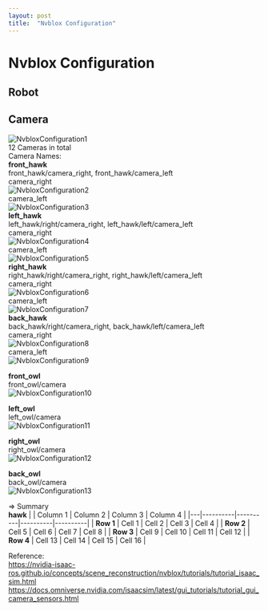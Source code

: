 ```yaml
---
layout: post
title:  "Nvblox Configuration"
---
```


# Nvblox Configuration
## Robot


## Camera
![NvbloxConfiguration1](https://github.com/growingpenguin/growingpenguin.github.io/assets/110277903/68a8719c-e944-4d80-bb46-ed50bf9ee09e) <br/>
12 Cameras in total <br/>
Camera Names: <br/>
**front_hawk** <br/>
front_hawk/camera_right, front_hawk/camera_left <br/>
camera_right <br/>
![NvbloxConfiguration2](https://github.com/growingpenguin/growingpenguin.github.io/assets/110277903/24de445b-fc76-478d-8584-0ae13dce798d) <br/>
camera_left <br/>
![NvbloxConfiguration3](https://github.com/growingpenguin/growingpenguin.github.io/assets/110277903/311dc232-db50-4b21-895b-08592b1e5270) <br/>
**left_hawk** <br/>
left_hawk/right/camera_right, left_hawk/left/camera_left <br/>
camera_right <br/>
![NvbloxConfiguration4](https://github.com/growingpenguin/growingpenguin.github.io/assets/110277903/473a97f2-2de2-4eb3-85e0-749132dd1118) <br/>
camera_left <br/>
![NvbloxConfiguration5](https://github.com/growingpenguin/growingpenguin.github.io/assets/110277903/b212110e-73c0-4013-ac68-4871d073ac00) <br/>
**right_hawk** <br/>
right_hawk/right/camera_right, right_hawk/left/camera_left <br/>
camera_right <br/>
![NvbloxConfiguration6](https://github.com/growingpenguin/growingpenguin.github.io/assets/110277903/30d751af-b02c-413a-a570-9cc7c1272409) <br/>
camera_left <br/>
![NvbloxConfiguration7](https://github.com/growingpenguin/growingpenguin.github.io/assets/110277903/ed6567d7-5df8-47d9-879c-e31a1522db31) <br/>
**back_hawk** <br/>
back_hawk/right/camera_right, back_hawk/left/camera_left <br/>
camera_right <br/>
![NvbloxConfiguration8](https://github.com/growingpenguin/growingpenguin.github.io/assets/110277903/f2f30d61-67d9-473d-bb0a-4fe5582f8651) <br/>
camera_left <br/>
![NvbloxConfiguration9](https://github.com/growingpenguin/growingpenguin.github.io/assets/110277903/baf70e73-f8b3-4e69-96ed-3b207ac75500) <br/>

**front_owl** <br/>
front_owl/camera <br/>
![NvbloxConfiguration10](https://github.com/growingpenguin/growingpenguin.github.io/assets/110277903/76bd0a82-9487-4216-999f-5ede5bc08643) <br/>

**left_owl** <br/>
left_owl/camera <br/>
![NvbloxConfiguration11](https://github.com/growingpenguin/growingpenguin.github.io/assets/110277903/471a12ae-44a6-47a6-99fe-90d0780b50f9) <br/>

**right_owl** <br/>
right_owl/camera <br/>
![NvbloxConfiguration12](https://github.com/growingpenguin/growingpenguin.github.io/assets/110277903/6746a629-e39c-40f3-bebe-c20515224b04) <br/>

**back_owl** <br/>
back_owl/camera <br/>
![NvbloxConfiguration13](https://github.com/growingpenguin/growingpenguin.github.io/assets/110277903/2d82c4ec-eb0e-450c-b551-2bc79fbabc96) <br/>

=> Summary <br/>
**hawk**
|   | Column 1 | Column 2 | Column 3 | Column 4 |
|---|----------|----------|----------|----------|
| **Row 1** | Cell 1   | Cell 2   | Cell 3   | Cell 4   |
| **Row 2** | Cell 5   | Cell 6   | Cell 7   | Cell 8   |
| **Row 3** | Cell 9   | Cell 10  | Cell 11  | Cell 12  |
| **Row 4** | Cell 13  | Cell 14  | Cell 15  | Cell 16  |



Reference: <br/>
https://nvidia-isaac-ros.github.io/concepts/scene_reconstruction/nvblox/tutorials/tutorial_isaac_sim.html <br/>
https://docs.omniverse.nvidia.com/isaacsim/latest/gui_tutorials/tutorial_gui_camera_sensors.html <br/>

